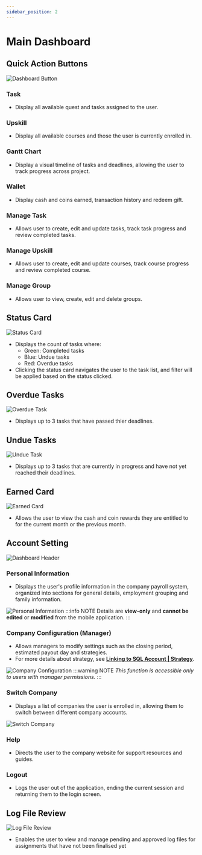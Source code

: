 ```yaml
---
sidebar_position: 2
---
```


# Main Dashboard

## Quick Action Buttons
![Dashboard Button](../../../static/img/integration/vision/main-dashboard/dashboardButton.png)

### Task
- Display all available quest and tasks assigned to the user.

### Upskill
- Display all available courses and those the user is currently enrolled in.

### Gantt Chart
- Display a visual timeline of tasks and deadlines, allowing the user to track progress across project.

### Wallet
- Display cash and coins earned, transaction history and redeem gift.

### Manage Task
- Allows user to create, edit and update tasks, track task progress and review completed tasks.

### Manage Upskill
- Allows user to create, edit and update courses, track course progress and review completed course.

### Manage Group
- Allows user to view, create, edit and delete groups.

## Status Card
![Status Card](../../../static/img/integration/vision/main-dashboard/statusCard.png)

- Displays the count of tasks where: 
    - Green: Completed tasks
    - Blue: Undue tasks
    - Red: Overdue tasks
- Clicking the status card navigates the user to the task list, and filter will be applied based on the status clicked.

## Overdue Tasks
![Overdue Task](../../../static/img/integration/vision/main-dashboard/overdueTask.png)

- Displays up to 3 tasks that have passed thier deadlines.

## Undue Tasks
![Undue Task](../../../static/img/integration/vision/main-dashboard/undueTask.png)

- Displays up to 3 tasks that are currently in progress and have not yet reached their deadlines.

## Earned Card
![Earned Card](../../../static/img/integration/vision/main-dashboard/earnedCard.png)
- Allows the user to view the cash and coin rewards they are entitled to for the current month or the previous month.

## Account Setting
![Dashboard Header](../../../static/img/integration/vision/main-dashboard/dashboardHeader.png)

### Personal Information
- Displays the user's profile information in the company payroll system, organized into sections for general details, employment grouping and family information.

![Personal Information](../../../static/img/integration/vision/main-dashboard/personalInformation.png)
:::info NOTE
Details are **view-only** and **cannot be edited** or **modified** from the mobile application.
:::

### Company Configuration (Manager)
- Allows managers to modify settings such as the closing period, estimated payout day and strategies. 
- For more details about strategy, see [**Linking to SQL Account | Strategy**](./linking-to-account.md#strategy).

![Company Configuration](../../../static/img/integration/vision/account/predefined-strategy.png)
:::warning NOTE
*This function is accessible only to users with manager permissions.*
:::

### Switch Company
- Displays a list of companies the user is enrolled in, allowing them to switch between different company accounts.

![Switch Company](../../../static/img/integration/vision/main-dashboard/switchCompany.png)

### Help
- Directs the user to the company website for support resources and guides.

### Logout
- Logs the user out of the application, ending the current session and returning them to the login screen.

## Log File Review
![Log File Review](../../../static/img/integration/vision/main-dashboard/logFileReview.png)
- Enables the user to view and manage pending and approved log files for assignments that have not been finalised yet